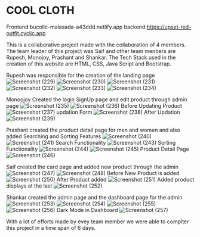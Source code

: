 # COOL CLOTH
Frontend:bucolic-malasada-a43ddd.netlify.app
backend:https://upset-red-outfit.cyclic.app

This is a collaborative project made with the collaboration of 4 members. The team leader of this project was Saif and other team menbers are Rupesh, Monojoy, Prashant and Shankar. The Tech Stack used in the creation of this website are HTML, CSS, Java Script and Bootstrap.

Rupesh was responsible for the creation of the landing page 
![Screenshot (229)](https://user-images.githubusercontent.com/63779583/221470810-0d7cb71f-f97e-44a7-afcb-6a2b87ca40e4.png)
![Screenshot (230)](https://user-images.githubusercontent.com/63779583/221471219-3df26ac0-772a-4689-8416-0711ff4ecad0.png)
![Screenshot (231)](https://user-images.githubusercontent.com/63779583/221471512-b0204fca-8499-438c-9038-567be402012e.png)
![Screenshot (232)](https://user-images.githubusercontent.com/63779583/221471541-11015049-598b-4a9b-b080-41fc0ca63c24.png)
![Screenshot (233)](https://user-images.githubusercontent.com/63779583/221471583-45fa96df-6267-4a36-b932-5672ec43e90a.png)
![Screenshot (234)](https://user-images.githubusercontent.com/63779583/221471597-2f059d69-57e6-4a33-9dce-04dc4c5e51bb.png)


Monoojoy Created the login SignUp page and edit product through admin page
![Screenshot (235)](https://user-images.githubusercontent.com/63779583/221472142-4be3a8bb-f387-46f5-81a7-a76e10305c50.png)
![Screenshot (236)](https://user-images.githubusercontent.com/63779583/221472261-5107e715-4772-4b05-8b06-60c695311b2e.png)
Before Updating Product
![Screenshot (237)](https://user-images.githubusercontent.com/63779583/221473412-349d378b-d5bd-401d-a264-4fa568dcf921.png)
updation Form
![Screenshot (238)](https://user-images.githubusercontent.com/63779583/221473473-b4462708-aad2-41e7-ba6c-2eb01c0b39dc.png)
After Updation
![Screenshot (239)](https://user-images.githubusercontent.com/63779583/221473540-52941dec-c058-4989-b926-e9f15f7cd896.png)


Prashant created the product detail page for men and women and also added Searching and Sorting Features
![Screenshot (240)](https://user-images.githubusercontent.com/63779583/221474815-1cac7a40-8b52-49f0-948a-5ad2c0704549.png)
![Screenshot (241)](https://user-images.githubusercontent.com/63779583/221474827-18fc76d9-8e77-4516-9573-17edc91fdf8f.png)
Search Functionality 
![Screenshot (243)](https://user-images.githubusercontent.com/63779583/221474993-fc44a30d-4279-4401-945b-ec918a1fcc6a.png)
Sorting Functionality
![Screenshot (244)](https://user-images.githubusercontent.com/63779583/221474874-551d7e89-73f8-4c48-92ac-388ddb7c6fbf.png)
![Screenshot (245)](https://user-images.githubusercontent.com/63779583/221475019-db32c50b-a386-4a6f-bd1a-8609dd7fb49f.png)
Product Detail Page
![Screenshot (246)](https://user-images.githubusercontent.com/63779583/221475057-a5847faf-8b32-488d-8ce4-dc3d4bf4b5d8.png)


Saif created the card page and added new product through the admin
![Screenshot (247)](https://user-images.githubusercontent.com/63779583/221476378-7d274bb8-d73b-44cc-8914-f22392b9032a.png)
![Screenshot (248)](https://user-images.githubusercontent.com/63779583/221476419-f27f8570-656b-4702-bc59-4ee31d1675d8.png)
Before New Product is added
![Screenshot (250)](https://user-images.githubusercontent.com/63779583/221476488-a0e08f3c-f026-43e1-9261-23653d9140c1.png)
After Product added 
![Screenshot (251)](https://user-images.githubusercontent.com/63779583/221476533-6c4ad3f7-76b0-43c6-aa06-b1476865508d.png)
Added product displays at the last
![Screenshot (252)](https://user-images.githubusercontent.com/63779583/221476578-0bea727d-647e-4768-9162-3c5a59d8fd57.png)


Shankar created the admin page and the  dashboard page for the admin
![Screenshot (253)](https://user-images.githubusercontent.com/63779583/221477165-e5b378c1-2b8a-41a3-b1f4-d4709ac3b8ac.png)
![Screenshot (254)](https://user-images.githubusercontent.com/63779583/221477196-0b929250-0b00-4fde-9d54-3511c834e985.png)
![Screenshot (255)](https://user-images.githubusercontent.com/63779583/221477228-9a8d4c5b-044e-4669-966f-d263a995a65a.png)
![Screenshot (256)](https://user-images.githubusercontent.com/63779583/221477239-7ef330dd-dcf4-4b21-9ab4-8f83d042ffd5.png)
Dark Mode in Dashboard
![Screenshot (257)](https://user-images.githubusercontent.com/63779583/221477275-df03a41e-8e51-4293-a603-dc438c161447.png)

With a lot of efforts made by evey team member we were able to complter this project in a time span of 6 days.


